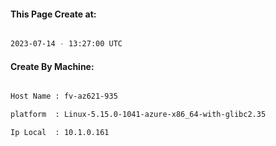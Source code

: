 
   
#### This Page Create at:

```bash

2023-07-14 - 13:27:00 UTC

```

#### Create By Machine:

```bash

Host Name : fv-az621-935

platform  : Linux-5.15.0-1041-azure-x86_64-with-glibc2.35

Ip Local  : 10.1.0.161

```

